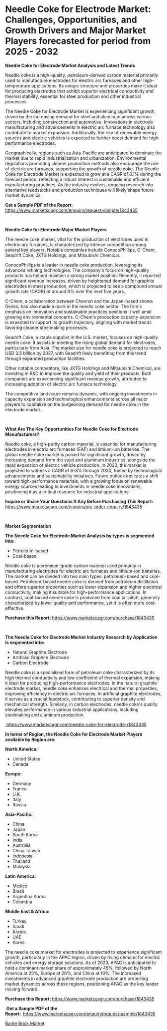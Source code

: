 <p><h1>Needle Coke for Electrode Market: Challenges, Opportunities, and Growth Drivers and Major Market Players forecasted for period from 2025 - 2032</h1></p><p><strong>Needle Coke for Electrode Market Analysis and Latest Trends</strong></p>
<p><p>Needle coke is a high-quality, petroleum-derived carbon material primarily used to manufacture electrodes for electric arc furnaces and other high-temperature applications. Its unique structure and properties make it ideal for producing electrodes that exhibit superior electrical conductivity and thermal stability, essential for steel production and other industrial processes.</p><p>The Needle Coke for Electrode Market is experiencing significant growth, driven by the increasing demand for steel and aluminum across various sectors, including construction and automotive. Innovations in electrode manufacturing and advancements in electric arc furnace technology also contribute to market expansion. Additionally, the rise of renewable energy sources and electric vehicles is expected to further boost demand for high-performance electrodes.</p><p>Geographically, regions such as Asia-Pacific are anticipated to dominate the market due to rapid industrialization and urbanization. Environmental regulations promoting cleaner production methods also encourage the use of electric arc furnaces, supporting the growth of needle coke. The Needle Coke for Electrode Market is expected to grow at a CAGR of 8.1% during the forecast period, reflecting a robust interest in sustainable and efficient manufacturing practices. As the industry evolves, ongoing research into alternative feedstocks and production techniques will likely shape future market dynamics.</p></p>
<p><strong>Get a Sample PDF of the Report:&nbsp;</strong> <a href="https://www.marketscagr.com/enquiry/request-sample/1843435?utm_campaign=1743&utm_medium=2&utm_source=Github&utm_content=ia&utm_term=03022025&utm_id=needle-coke-for-electrode">https://www.marketscagr.com/enquiry/request-sample/1843435</a></p>
<p>&nbsp;</p>
<p><strong>Needle Coke for Electrode Major Market Players</strong></p>
<p><p>The needle coke market, vital for the production of electrodes used in electric arc furnaces, is characterized by intense competition among several key players. Notable companies include ConocoPhillips, C-Chem, Seadrift Coke, JXTG Holdings, and Mitsubishi Chemical. </p><p>ConocoPhillips is a leader in needle coke production, leveraging its advanced refining technologies. The company's focus on high-quality products has helped maintain a strong market position. Recently, it reported significant revenue increases, driven by heightened demand for graphite electrodes in steel production, which is projected to see a compound annual growth rate (CAGR) of around 6% over the next five years.</p><p>C-Chem, a collaboration between Chevron and the Japan-based showa Denko, has also made a mark in the needle coke sector. The firm's emphasis on innovation and sustainable practices positions it well amid growing environmental concerns. C-Chem's production capacity expansion is expected to support its growth trajectory, aligning with market trends favoring cleaner steelmaking processes.</p><p>Seadrift Coke, a staple supplier in the U.S. market, focuses on high-quality needle coke. It assists in meeting the rising global demand for electrodes, particularly from Asia. The market size for needle coke is projected to reach USD 3.5 billion by 2027, with Seadrift likely benefiting from this trend through expanded production facilities.</p><p>Other notable competitors, like JXTG Holdings and Mitsubishi Chemical, are investing in R&D to improve the quality and yield of their products. Both companies are experiencing significant revenue growth, attributed to increasing adoption of electric arc furnace technology.</p><p>The competitive landscape remains dynamic, with ongoing investments in capacity expansion and technological enhancements across all major players to capitalize on the burgeoning demand for needle coke in the electrode market.</p></p>
<p>&nbsp;</p>
<p><strong>What Are The Key Opportunities For Needle Coke for Electrode Manufacturers?</strong></p>
<p><p>Needle coke, a high-purity carbon material, is essential for manufacturing electrodes in electric arc furnaces (EAF) and lithium-ion batteries. The global needle coke market is poised for significant growth, driven by increasing demand from the steel and aluminum industries, alongside the rapid expansion of electric vehicle production. In 2023, the market is projected to witness a CAGR of 6-8% through 2030, fueled by technological advancements and sustainability initiatives. Future outlook indicates a shift toward high-performance materials, with a growing focus on renewable energy sources leading to investments in needle coke innovations, positioning it as a critical resource for industrial applications.</p></p>
<p><strong>Inquire or Share Your Questions If Any Before Purchasing This Report:</strong> <a href="https://www.marketscagr.com/enquiry/pre-order-enquiry/1843435?utm_campaign=1743&utm_medium=2&utm_source=Github&utm_content=ia&utm_term=03022025&utm_id=needle-coke-for-electrode">https://www.marketscagr.com/enquiry/pre-order-enquiry/1843435</a></p>
<p>&nbsp;</p>
<p><strong>Market Segmentation</strong></p>
<p><strong>The Needle Coke for Electrode Market Analysis by types is segmented into:</strong></p>
<p><ul><li>Petroleum-based</li><li>Coal-based</li></ul></p>
<p><p>Needle coke is a premium-grade carbon material used primarily in manufacturing electrodes for electric arc furnaces and lithium-ion batteries. The market can be divided into two main types: petroleum-based and coal-based. Petroleum-based needle coke is derived from petroleum distillation and offers superior properties such as lower expansion and higher electrical conductivity, making it suitable for high-performance applications. In contrast, coal-based needle coke is produced from coal tar pitch, generally characterized by lower quality and performance, yet it is often more cost-effective.</p></p>
<p><strong>Purchase this Report:&nbsp;</strong><a href="https://www.marketscagr.com/purchase/1843435?utm_campaign=1743&utm_medium=2&utm_source=Github&utm_content=ia&utm_term=03022025&utm_id=needle-coke-for-electrode">https://www.marketscagr.com/purchase/1843435</a></p>
<p>&nbsp;</p>
<p><strong>The Needle Coke for Electrode Market Industry Research by Application is segmented into:</strong></p>
<p><ul><li>Natural Graphite Electrode</li><li>Artificial Graphite Electrode</li><li>Carbon Electrode</li></ul></p>
<p><p>Needle coke is a specialized form of petroleum coke characterized by its high thermal conductivity and low coefficient of thermal expansion, making it ideal for producing high-performance electrodes. In the natural graphite electrode market, needle coke enhances electrical and thermal properties, improving efficiency in electric arc furnaces. In artificial graphite electrodes, it serves as a crucial feedstock, contributing to superior density and mechanical strength. Similarly, in carbon electrodes, needle coke's quality elevates performance in various industrial applications, including steelmaking and aluminum production.</p></p>
<p><a href="https://www.marketscagr.com/needle-coke-for-electrode-r1843435?utm_campaign=1743&utm_medium=2&utm_source=Github&utm_content=ia&utm_term=03022025&utm_id=needle-coke-for-electrode">&nbsp;https://www.marketscagr.com/needle-coke-for-electrode-r1843435</a></p>
<p><strong>In terms of Region, the Needle Coke for Electrode Market Players available by Region are:</strong></p>
<p>
    <p> <strong> North America: </strong>
        <ul>
            <li>United States</li>
            <li>Canada</li>
        </ul>
        </p> 
    <p> <strong> Europe: </strong>
        <ul>
            <li>Germany</li>
            <li>France</li>
            <li>U.K.</li>
            <li>Italy</li>
            <li>Russia</li>
        </ul>
        </p> 
    <p> <strong> Asia-Pacific: </strong>
        <ul>
            <li>China</li>
            <li>Japan</li>
            <li>South Korea</li>
            <li>India</li>
            <li>Australia</li>
            <li>China Taiwan</li>
            <li>Indonesia</li>
            <li>Thailand</li>
            <li>Malaysia</li>
        </ul>
        </p> 
    <p> <strong> Latin America: </strong>
        <ul>
            <li>Mexico</li>
            <li>Brazil</li>
            <li>Argentina Korea</li>
            <li>Colombia</li>
        </ul>
        </p> 
    <p> <strong> Middle East & Africa: </strong>
        <ul>
            <li>Turkey</li>
            <li>Saudi</li>
            <li>Arabia</li>
            <li>UAE</li>
            <li>Korea</li>
        </ul>
    </p>
    </p>
<p><p>The needle coke market for electrodes is projected to experience significant growth, particularly in the APAC region, driven by rising demand for electric vehicles and energy storage solutions. As of 2023, APAC is anticipated to hold a dominant market share of approximately 45%, followed by North America at 25%, Europe at 20%, and China at 10%. The increased investments in advanced graphite electrode production are propelling market dynamics across these regions, positioning APAC as the key leader moving forward.</p></p>
<p><strong>Purchase this Report: </strong><a href="https://www.marketscagr.com/purchase/1843435?utm_campaign=1743&utm_medium=2&utm_source=Github&utm_content=ia&utm_term=03022025&utm_id=needle-coke-for-electrode">https://www.marketscagr.com/purchase/1843435</a></p>
<p>&nbsp;<strong>Get a Sample PDF of the Report:&nbsp;&nbsp;</strong><a href="https://www.marketscagr.com/enquiry/request-sample/1843435?utm_campaign=1743&utm_medium=2&utm_source=Github&utm_content=ia&utm_term=03022025&utm_id=needle-coke-for-electrode">https://www.marketscagr.com/enquiry/request-sample/1843435</a></p>
<p><strong></strong></p>
<p><p><a href="https://github.com/mookiesville/Market-Research-Report-List-1/blob/main/barite-brick-market.md?utm_campaign=1743&utm_medium=2&utm_source=Github&utm_content=ia&utm_term=03022025&utm_id=needle-coke-for-electrode">Barite Brick Market</a></p></p>